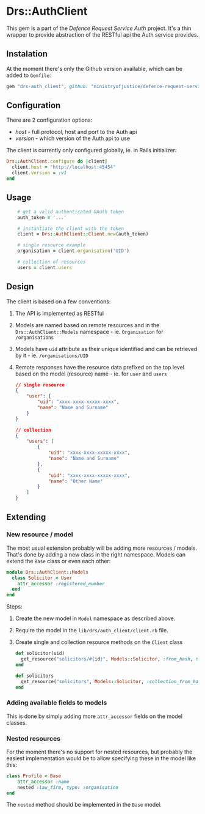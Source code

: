 # Drs::AuthClient

This gem is a part of the *Defence Request Service Auth* project. It's a thin wrapper to provide abstraction of the RESTful api the Auth service provides.

## Instalation

At the moment there's only the Github version available, which can be added to `Gemfile`:

```ruby
gem "drs-auth_client", github: "ministryofjustice/defence-request-service-auth"
```

## Configuration

There are 2 configuration options:

* *host* - full protocol, host and port to the Auth api
* *version* - which version of the Auth api to use

The client is currently only configured globally, ie. in Rails initializer:

```Ruby
Drs::AuthClient.configure do |client|
  client.host = "http://localhost:45454"
  client.version = :v1
end
```

## Usage


```Ruby
    # get a valid authenticated OAuth token
    auth_token = '...'

    # instantiate the client with the token
    client = Drs::AuthClient::Client.new(auth_token)

    # single resource example
    organisation = client.organisation('UID')

    # collection of resources
    users = client.users
```

## Design

The client is based on a few conventions:

1. The API is implemented as RESTful
2. Models are named based on remote resources and in the `Drs::AuthClient::Models` namespace - ie. `Organisation` for `/organisations`
3. Models have `uid` attribute as their unique identified and can be retrieved by it - ie. `/organisations/UID`
4. Remote responses have the resource data prefixed on the top level based on the model (resource) name - ie. for `user` and `users`

	```json
	// single resource
	{
		"user": {
			"uid": "xxxx-xxxx-xxxxx-xxxx",
			"name": "Name and Surname"
		}
	}

	// collection
	{
		"users": [
			{
				"uid": "xxxx-xxxx-xxxxx-xxxx",
				"name": "Name and Surname"
			},
			{
				"uid": "xxxx-xxxx-xxxxx-xxxx",
				"name": "Other Name"
			}
		]
	}

	```


## Extending

### New resource / model

The most usual extension probably will be adding more resources / models. That's done by adding a new class in the right namespace. Models can extend the `Base` class or even each other:

```ruby
module Drs::AuthClient::Models
  class Solicitor < User
    attr_accessor :registered_number
  end
end
```

Steps:

1. Create the new model in `Model` namespace as described above.

2. Require the model in the `lib/drs/auth_client/client.rb` file.

3. Create single and collection resource methods on the `Client` class

	```ruby
	def solicitor(uid)
 	  get_resource("solicitors/#{id}", Models::Solicitor, :from_hash, nil)
	end

	def solicitors
	  get_resource("solicitors", Models::Solicitor, :collection_from_hash, [])
	end
	```


### Adding available fields to models

This is done by simply adding more `attr_accessor` fields on the model classes.

### Nested resources

For the moment there's no support for nested resources, but probably the easiest implementation would be to allow specifying these in the model like this:

```ruby
class Profile < Base
	attr_accessor :name
	nested :law_firm, type: :organisation
end
```

The `nested` method should be implemented in the `Base` model.
